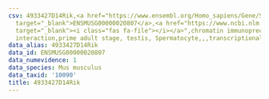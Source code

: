 ```yaml
---
csv: 4933427D14Rik,<a href="https://www.ensembl.org/Homo_sapiens/Gene/Summary?db=core;g=ENSMUSG00000020807"
  target="_blank">ENSMUSG00000020807</a>,<a href="https://www.ncbi.nlm.nih.gov/pubmed/25450459"
  target="_blank"><i class="fas fa-file"></i></a>",chromatin immunoprecipitation assay,direct
  interaction,prime adult stage, testis, Spermatocyte,,,transcriptional regulation,
data_alias: 4933427D14Rik
data_id: ENSMUSG00000020807
data_numevidence: 1
data_species: Mus musculus
data_taxid: '10090'
title: 4933427D14Rik
---
```

